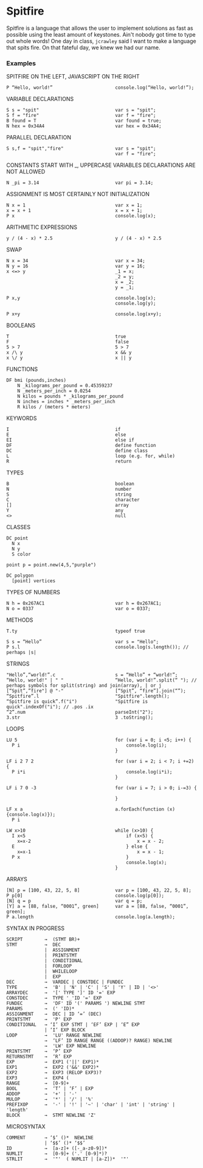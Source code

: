 # Spitfire

Spitfire is a language that allows the user to implement solutions as fast as possible using the least amount of keystones. Ain't nobody got time to type out whole words! One day in class, `jcrawley` said I want to make a language that spits fire. On that fateful day, we knew we had our name.

### Examples

SPITFIRE ON THE LEFT, JAVASCRIPT ON THE RIGHT

    P “Hello, world!”     			        console.log(“Hello, world!”);

VARIABLE DECLARATIONS

    S s = "spit" 					        var s = "spit"; 
    S f = "fire" 					        var f = "fire";
    B found = T                             var found = true;
    N hex = 0x34A4                          var hex = 0x34A4;

PARALLEL DECLARATION

    S s,f = "spit","fire" 				    var s = "spit";
    						                var f = "fire";

CONSTANTS START WITH _, UPPERCASE VARIABLES DECLARATIONS ARE NOT ALLOWED

    N _pi = 3.14 				            var pi = 3.14;

ASSIGNMENT IS MOST CERTAINLY NOT INITIALIZATION

    N x = 1 					            var x = 1;
    x = x + 1 					            x = x + 1;
    P x                                     console.log(x);

ARITHMETIC EXPRESSIONS

    y / (4 - x) * 2.5 				        y / (4 - x) * 2.5

SWAP

    N x = 34 					            var x = 34;
    N y = 16 					            var y = 16;
    x <=> y                                 _1 = x;
                                            _2 = y;
                                            x = _2;
                                            y = _1;
    
    P x,y                                   console.log(x);
                                            console.log(y);
                                            
    P x+y                                   console.log(x+y);

BOOLEANS 

    T					                	true
    F						                false
    5 > 7					                5 > 7
    x /\ y                                  x && y
    x \/ y                                  x || y

FUNCTIONS

    DF bmi (pounds,inches) 
        N _kilograms_per_pound = 0.45359237
        N _meters_per_inch = 0.0254
        N kilos = pounds * _kilograms_per_pound
        N inches = inches * _meters_per_inch
        R kilos / (meters * meters)

KEYWORDS

    I					                	if 
    E				                		else 
    EI			                			else if 
    DF			                			define function
    DC                                      define class
    L			                  			loop (e.g. for, while)
    R                                       return

TYPES 

    B			                			boolean 
    N				                		number
    S		                				string 
    C			                			character
    []		                				array
    Y                                       any
    <>			                			null
    
CLASSES

    DC point
      N x
      N y
      S color
      
    point p = point.new(4,5,"purple")
    
    DC polygon
      [point] vertices
      

TYPES OF NUMBERS
                        
    N h = 0x267AC1                          var h = 0x267AC1;
    N o = 0337                              var o = 0337;

METHODS
 
    T.ty	               	    			typeof true
 
    S s = “Hello” 	            			var s = "Hello";
    P s.l			                		console.log(s.length()); // perhaps |s|

STRINGS

    "Hello”,“world!”.c  	        		s = “Hello” + “world!”; 
    “Hello, world!" | " "                   “Hello, world!”.split(“ "); // perhaps symbols for split(string) and join(array), | or j
    [“Spit”,”fire"] @ "-"                   [“Spit”, “fire”].join(“”);
    “Spitfire”.l                            "Spitfire".length(); 
    “Spitfire is quick”.f("i")              "Spitfire is quick".indexOf("i"); // .pos .ix				
    “2”.num                                 parseInt("2");
    3.str                                   3 .toString();

LOOPS
 
    LU 5                                    for (var i = 0; i <5; i++) {
      P i                                       console.log(i);                                          
                                            }

    LF i 2 7 2                              for (var i = 2; i < 7; i +=2) {
      P i*i                                     console.log(i*i);
                                            }
                                        
    LF i 7 0 -3 				            for (var i = 7; i > 0; i-=3) {
                    
                                            }
                                            
    LF x a                                  a.forEach(function (x) {console.log(x)});
      P i

    LW x>10                                 while (x>10) {
      I x<5                                     if (x<5) {
        x=x-2                                       x = x - 2;
      E                                         } else {
        x=x-1                                       x = x - 1;
      P x                                       }
                                                console.log(x);
                                            }

ARRAYS 

    [N] p = [100, 43, 22, 5, 8]			    var p = [100, 43, 22, 5, 8];
    P p[0]					                console.log(p[0]);
    [N] q = p					            var q = p;
    [Y] a = [88, false, “0001”, green]		var a = [88, false, “0001”, green]; 
    P a.length					            console.log(a.length);

SYNTAX IN PROGRESS

    SCRIPT        →  (STMT BR)+
    STMT          →  DEC
                  |  ASSIGNMENT
                  |  PRINTSTMT
                  |  CONDITIONAL
                  |  FORLOOP
                  |  WHILELOOP
                  |  EXP
    DEC           →  VARDEC | CONSTDEC | FUNDEC
    TYPE          →  'B' | 'N' | 'C' | 'S' | 'Y' | ID | '<>'
    ARRAYDEC      →  '[' TYPE ']' ID '=' EXP
    CONSTDEC      →  TYPE '_'ID '=' EXP
    FUNDEC        →  'DF' ID '(' PARAMS ') NEWLINE STMT
    PARAMS        →  (' 'ID)*
    ASSIGNMENT    →  DEC | ID ‘=’ (DEC)
    PRINTSTMT     →  'P' EXP
    CONDITIONAL   → ‘I’ EXP STMT | ‘EF’ EXP | ‘E” EXP 
                  | ‘I’ EXP BLOCK
    LOOP          →  'LU' RANGE NEWLINE
                  →  ‘LF’ ID RANGE RANGE ((ADDOP)? RANGE) NEWLINE
                  →  'LW' EXP NEWLINE
    PRINTSTMT     →  ‘P’ EXP
    RETURNSTMT    →  ‘R’ EXP 
    EXP           →  EXP1 ('||' EXP1)*
    EXP1          →  EXP2 ('&&' EXP2)*
    EXP2          →  EXP3 (RELOP EXP3)?
    EXP3          →  EXP4 (
    RANGE         →  [0-9]+
    BOOL          →  ‘T’ | ‘F’ | EXP
    ADDOP         →  '+' | '-'
    MULOP         →  '*' | '/' | '%'
    PREFIXOP      →  '-' | '!' | '~' | 'char' | 'int' | 'string' | 'length'
    BLOCK         →  STMT NEWLINE 'Z'


MICROSYNTAX

    COMMENT       → ‘$’ ()*  NEWLINE
                  | ‘$$’ ()* ‘$$’
    ID            →  [a-z]+ ([-_a-z0-9])*
    NUMLIT        →  [0-9]+ ('.' [0-9]*)?
    STRLIT        →  '"'  ( NUMLIT | [a-Z])*  '"'
